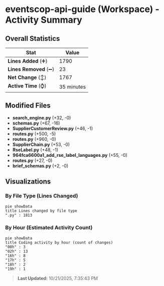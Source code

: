 # eventscop-api-guide (Workspace) - Activity Summary 

## Overall Statistics

| Stat                   | Value                                                             |
| ---------------------- | ----------------------------------------------------------------- |
| **Lines Added** (➕)   | 1790                                          |
| **Lines Removed** (➖) | 23                                        |
| **Net Change** (↕)    | 1767                |
| **Active Time** (⌚)   | 35 minutes |


## Modified Files
- **search_engine.py** (+32, -0)
- **schemas.py** (+67, -16)
- **SupplierCustomerReview.py** (+46, -1)
- **routes.py** (+500, -5)
- **routes.py** (+960, -0)
- **SupplierChain.py** (+53, -0)
- **RseLabel.py** (+48, -1)
- **964fca6600a1_add_rse_label_languages.py** (+55, -0)
- **routes.py** (+27, -0)
- **brief_schemas.py** (+2, -0)

## Visualizations

### By File Type (Lines Changed)

```mermaid
pie showData
title Lines changed by file type
".py" : 1813
```

### By Hour (Estimated Activity Count)

```mermaid
pie showData
title Coding activity by hour (count of changes)
"00h" : 3
"02h" : 13
"16h" : 8
"17h" : 5
"18h" : 2
"19h" : 1
```


> **Last Updated:** 10/21/2025, 7:35:43 PM